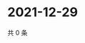 # 2021-12-29

共 0 条

<!-- BEGIN WEIBO -->
<!-- 最后更新时间 Wed Dec 29 2021 01:18:03 GMT+0800 (China Standard Time) -->

<!-- END WEIBO -->
